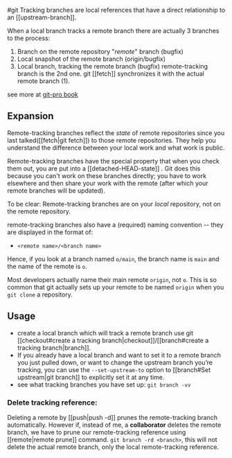 #git 
Tracking branches are local references that have a direct relationship to an [[upstream-branch]].

When a local branch tracks a remote branch there are actually 3 branches to the process:
1. Branch on the remote repository "*remote*" branch (bugfix)
2. Local snapshot of the remote branch (origin/bugfix)
3. Local branch, tracking the remote branch (bugfix)
	remote-tracking branch is the 2nd one. git [[fetch]] synchronizes it with the actual remote branch (1).
 
see more at [git-pro book](https://git-scm.com/book/en/v2/Git-Branching-Remote-Branches)
## Expansion
Remote-tracking branches reflect the _state_ of remote repositories since you last talked([[fetch|git fetch]]) to those remote repositories. They help you understand the difference between your local work and what work is public.

Remote-tracking branches have the special property that when you check them out, you are put into a [[detached-HEAD-state]] . Git does this because you can't work on these branches directly; you have to work elsewhere and then share your work with the remote (after which your remote branches will be updated).

To be clear: Remote-tracking branches are on your _local_ repository, not on the remote repository.

remote-tracking branches also have a (required) naming convention -- they are displayed in the format of:

- `<remote name>/<branch name>`

Hence, if you look at a branch named `o/main`, the branch name is `main` and the name of the remote is `o`.

Most developers actually name their main remote `origin`, not `o`. This is so common that git actually sets up your remote to be named `origin` when you `git clone` a repository.

## Usage
- create a local branch which will track a remote branch use git [[checkout#create a tracking branch|checkout]]/[[branch#create a tracking branch|branch]].
- If you already have a local branch and want to set it to a remote branch you just pulled down, or want to change the upstream branch you’re tracking, you can use the `--set-upstream-to` option to [[branch#Set upstream|git branch]] to explicitly set it at any time.
- see what tracking branches you have set up:   `git branch -vv`

### Delete tracking reference:
Deleting a remote by [[push|push -d]] prunes the remote-tracking branch automatically.
However if, instead of me, a **collaborator** deletes the remote branch, we have to prune our remote-tracking reference using [[remote|remote prune]] command.
`git branch -rd <branch>`,   this will not delete the actual remote branch, only the local remote-tracking reference.
